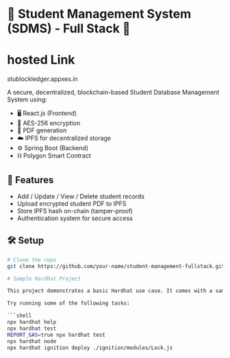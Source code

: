 # 🧾 Student Management System (SDMS) - Full Stack 🔗


# hosted Link 
stublockledger.appxes.in



A secure, decentralized, blockchain-based Student Database Management System using:

- 🖥 React.js (Frontend)
- 🔐 AES-256 encryption
- 🧾 PDF generation
- ☁️ IPFS for decentralized storage
- ⚙️ Spring Boot (Backend)
- ⛓ Polygon Smart Contract

## 🚀 Features
- Add / Update / View / Delete student records
- Upload encrypted student PDF to IPFS
- Store IPFS hash on-chain (tamper-proof)
- Authentication system for secure access

## 🛠 Setup
```bash
# Clone the repo
git clone https://github.com/your-name/student-management-fullstack.git

# Sample Hardhat Project

This project demonstrates a basic Hardhat use case. It comes with a sample contract, a test for that contract, and a Hardhat Ignition module that deploys that contract.

Try running some of the following tasks:

```shell
npx hardhat help
npx hardhat test
REPORT_GAS=true npx hardhat test
npx hardhat node
npx hardhat ignition deploy ./ignition/modules/Lock.js
```
